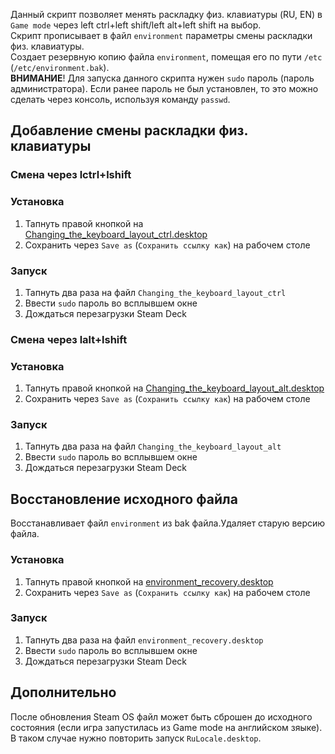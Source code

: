Данный скрипт позволяет менять раскладку физ. клавиатуры (RU, EN) в `Game mode` через left ctrl+left shift/left alt+left shift на выбор.<br/>
Скрипт прописывает в файл `environment` параметры смены раскладки физ. клавиатуры.<br/>
Создает резервную копию файла `environment`, помещая его по пути `/etc` (`/etc/environment.bak`).<br/>
**ВНИМАНИЕ**! Для запуска данного скрипта нужен `sudo` пароль (пароль администратора). Если ранее пароль не был установлен, то это можно сделать через консоль, используя команду `passwd`.

## Добавление смены раскладки физ. клавиатуры
### Смена через lctrl+lshift
### Установка
1. Тапнуть правой кнопкой на [Changing_the_keyboard_layout_ctrl.desktop](https://raw.githubusercontent.com/mashakulina/Changing-the-keyboard-layout-steam-deck/main/Changing_the_keyboard_layout_ctrl.desktop) 
2. Сохранить через `Save as` (`Сохранить ссылку как`) на рабочем столе

### Запуск
1. Тапнуть два раза на файл `Changing_the_keyboard_layout_ctrl`
2. Ввести `sudo` пароль во всплывшем окне
3. Дождаться перезагрузки Steam Deck

### Смена через lalt+lshift
### Установка
1. Тапнуть правой кнопкой на [Changing_the_keyboard_layout_alt.desktop](https://raw.githubusercontent.com/mashakulina/Changing-the-keyboard-layout-steam-deck/main/Changing_the_keyboard_layout_alt.desktop) 
2. Сохранить через `Save as` (`Сохранить ссылку как`) на рабочем столе

### Запуск
1. Тапнуть два раза на файл `Changing_the_keyboard_layout_alt`
2. Ввести `sudo` пароль во всплывшем окне
3. Дождаться перезагрузки Steam Deck

## Восстановление исходного файла
Восстанавливает файл `environment` из bak файла.Удаляет старую версию файла.
### Установка
1. Тапнуть правой кнопкой на [environment_recovery.desktop](https://raw.githubusercontent.com/mashakulina/ru_locale_fix_on_steamdeck/main/environment_recovery.desktop) 
2. Сохранить через `Save as` (`Сохранить ссылку как`) на рабочем столе

### Запуск
1. Тапнуть два раза на файл `environment_recovery.desktop`
2. Ввести `sudo` пароль во всплывшем окне
3. Дождаться перезагрузки Steam Deck

## Дополнительно
После обновления Steam OS файл может быть сброшен до исходного состояния (если игра запустилась из Game mode на английском зяыке). В таком случае нужно повторить запуск `RuLocale.desktop`.
